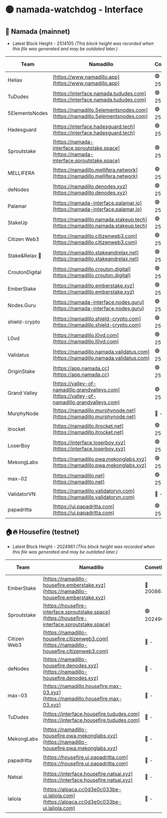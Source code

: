 # 🟡 namada-watchdog - Interface

## 🚀 Namada (mainnet)
- Latest Block Height - 2514105 *(This block height was recorded when this file was generated and may be outdated later.)*

| Team | Namadillo | CometBFT | Indexer | MASP Indexer |
|-|-|-|-|-|
| Heliax | [https://www.namadillo.app](https://www.namadillo.app) | 🟢 2514087 | 🟢 2514087 | 🟢 2514087 |
| TuDudes | [https://interface.namada.tududes.com](https://interface.namada.tududes.com) | 🟢 2514087 | 🟢 2514087 | 🟢 2514087 |
| 5ElementsNodes | [https://namadillo.5elementsnodes.com](https://namadillo.5elementsnodes.com) | 🟢 2514088 | 🟢 2514088 | 🟢 2514088 |
| Hadesguard | [https://interface.hadesguard.tech](https://interface.hadesguard.tech) | 🟢 2514088 | 🟢 2514088 | 🟢 2514088 |
| Sproutstake | [https://namada-interface.sproutstake.space](https://namada-interface.sproutstake.space) | 🟢 2514088 | 🔴 2513702 | 🔴 - |
| MELLIFERA | [https://namadillo.mellifera.network](https://namadillo.mellifera.network) | 🟢 2514092 | 🟢 2514091 | 🟢 2514092 |
| deNodes | [https://namadillo.denodes.xyz](https://namadillo.denodes.xyz) | 🟢 2514092 | 🟢 2514092 | 🟢 2514092 |
| Palamar | [https://namada-interface.palamar.io](https://namada-interface.palamar.io) | 🟢 2514093 | 🟢 2514092 | 🟢 2514093 |
| StakeUp | [https://namadillo.namada.stakeup.tech](https://namadillo.namada.stakeup.tech) | 🟢 2514093 | 🟢 2514093 | 🟢 2514093 |
| Citizen Web3 | [https://namadillo.citizenweb3.com](https://namadillo.citizenweb3.com) | 🟢 2514094 | 🟢 2514093 | 🟢 2514094 |
| Stake&Relax 🦥 | [https://namadillo.stakeandrelax.net](https://namadillo.stakeandrelax.net) | 🟢 2514094 | 🟢 2514094 | 🟢 2514094 |
| CroutonDigital | [https://namadillo.crouton.digital](https://namadillo.crouton.digital) | 🟢 2514095 | 🟢 2514095 | 🟢 2514095 |
| EmberStake | [https://namadillo.emberstake.xyz](https://namadillo.emberstake.xyz) | 🟢 2514095 | 🟢 2514095 | 🟢 2514095 |
| Nodes.Guru | [https://namada-interface.nodes.guru](https://namada-interface.nodes.guru) | 🟢 2514096 | 🟢 2514095 | 🟢 2514096 |
| shield-crypto | [https://namadillo.shield-crypto.com](https://namadillo.shield-crypto.com) | 🟢 2514096 | 🟢 2514096 | 🟢 2514096 |
| L0vd | [https://namadillo.l0vd.com](https://namadillo.l0vd.com) | 🟢 2514097 | 🟢 2514097 | 🟢 2514097 |
| Validatus | [https://namadillo.namada.validatus.com](https://namadillo.namada.validatus.com) | 🟢 2514098 | 🟢 2514098 | 🟢 2514098 |
| OriginStake | [https://app.namada.cc](https://app.namada.cc) | 🟢 2514098 | 🟢 2514098 | 🟢 2514098 |
| Grand Valley | [https://valley-of-namadillo.grandvalleys.com](https://valley-of-namadillo.grandvalleys.com) | 🟢 2514099 | 🟢 2514098 | 🟢 2514099 |
| MurphyNode | [https://namadillo.murphynode.net](https://namadillo.murphynode.net) | 🔴 - | 🔴 - | 🔴 - |
| itrocket | [https://namadillo.itrocket.net](https://namadillo.itrocket.net) | 🟢 2514101 | 🟢 2514101 | 🟢 2514101 |
| LoserBoy | [https://interface.loserboy.xyz](https://interface.loserboy.xyz) | 🟢 2514102 | 🟢 2514101 | 🟢 2514101 |
| MekongLabs | [https://namadillo.pwa.mekonglabs.xyz](https://namadillo.pwa.mekonglabs.xyz) | 🟢 2514102 | 🟢 2514102 | 🟢 2514102 |
| max-02 | [https://namadillo.net](https://namadillo.net) | 🟢 2514103 | 🟢 2514102 | 🟢 2514102 |
| ValidatorVN | [https://namadillo.validatorvn.com](https://namadillo.validatorvn.com) | 🔴 - | 🔴 - | 🔴 - |
| papadritta | [https://ui.papadritta.com](https://ui.papadritta.com) | 🟢 2514105 | 🟢 2514105 | 🟢 2514105 |

## 🏠🔥 Housefire (testnet)
- Latest Block Height - 2024961 *(This block height was recorded when this file was generated and may be outdated later.)*

| Team | Namadillo | CometBFT | Indexer | MASP Indexer |
|-|-|-|-|-|
| EmberStake | [https://namadillo-housefire.emberstake.xyz](https://namadillo-housefire.emberstake.xyz) | 🔴 2008636 | 🔴 2008636 | 🔴 2008636 |
| Sproutstake | [https://housefire-interface.sproutstake.space](https://housefire-interface.sproutstake.space) | 🟢 2024961 | 🟢 2024961 | 🟢 2024961 |
| Citizen Web3 | [https://namadillo-housefire.citizenweb3.com](https://namadillo-housefire.citizenweb3.com) | 🔴 - | 🔴 1887621 | 🟢 2024961 |
| deNodes | [https://namadillo-housefire.denodes.xyz](https://namadillo-housefire.denodes.xyz) | 🔴 - | 🟢 2024960 | 🟢 2024961 |
| max-03 | [https://namadillo.housefire.max-03.xyz](https://namadillo.housefire.max-03.xyz) | 🔴 - | 🟢 2024960 | 🟢 2024961 |
| TuDudes | [https://interface.housefire.tududes.com](https://interface.housefire.tududes.com) | 🔴 - | 🟢 2024960 | 🟢 2024961 |
| MekongLabs | [https://namadillo-housefire.pwa.mekonglabs.xyz](https://namadillo-housefire.pwa.mekonglabs.xyz) | 🔴 - | 🟢 2024960 | 🟢 2024961 |
| papadritta | [https://housefire.ui.papadritta.com](https://housefire.ui.papadritta.com) | 🔴 - | 🟢 2024960 | 🟢 2024961 |
| Natsai | [https://interface.housefire.natsai.xyz](https://interface.housefire.natsai.xyz) | 🔴 - | 🟢 2024960 | 🟢 2024961 |
| laliola | [https://alpaca.cc0d3e0c033be-ui.laliola.com](https://alpaca.cc0d3e0c033be-ui.laliola.com) | 🔴 - | 🟢 2024961 | 🟢 2024961 |

